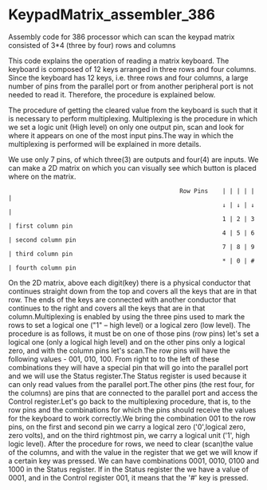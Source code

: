 # KeypadMatrix_assembler_386
Assembly code for 386 processor which can scan the keypad matrix consisted of 3*4 (three by four) rows and columns

This code explains the operation of reading a matrix keyboard. The keyboard is composed of 12 keys arranged in three rows and four columns.
Since the keyboard has 12 keys, i.e. three rows and four columns, a large number of pins from the parallel port or from another peripheral port is not needed to read it.
Therefore, the procedure is explained below.

The procedure of getting the cleared value from the keyboard is such that it is necessary to perform multiplexing. Multiplexing is the procedure in which we set a logic 
unit (High level) on only one output pin, scan and look for where it appears on one of the most input pins.The way in which the multiplexing is performed will be 
explained in more details.


We use only 7 pins, of which three(3) are outputs and four(4) are inputs. We can make a 2D matrix on which you can visually see which button is placed where on the
matrix.

                                                    Row Pins    | | | | | |
                                                                ↓ | ↓ | ↓ |
                                                                1 | 2 | 3 | first column pin
                                                                4 | 5 | 6 | second column pin
                                                                7 | 8 | 9 | third column pin
                                                                * | 0 | # | fourth column pin
                                                                
                                                                
On the 2D matrix, above each digit(key) there is a physical conductor that continues straight down from the top and covers all the keys that are in that row. The ends 
of the keys are connected with another conductor that continues to the right and covers all the keys that are in that column.Multiplexing is enabled by using the three 
pins used to mark the rows to set a logical one ("1" – high level) or a logical zero (low level). The procedure is as follows, it must be on one of those pins (row 
pins) let's set a logical one (only a logical high level) and on the other pins only a logical zero, and with the column pins let's scan.The row pins will have the
following values - 001, 010, 100. From right to to the left of these combinations they will have a special pin that will go into the parallel port and we will use the 
Status register.The Status register is used because it can only read values from the parallel port.The other pins (the rest four, for the columns) are pins that are
connected to the parallel port and access the Control register.Let's go back to the multiplexing procedure, that is, to the row pins and the combinations for which the
pins should receive the values for the keyboard to work correctly.We bring the combination 001 to the row pins, on the first and second pin we carry a logical zero
('0',logical zero, zero volts), and on the third rightmost pin, we carry a logical unit ('1', high logic level). After the procedure for rows, we need to clear 
(scan)the value of 
the columns, and with the value in the register that we get we will know if a certain key was pressed. We can have combinations 0001, 0010, 0100 and 1000 in the Status 
register. If in the Status register the we have a value of 0001, and in the Control register 001, it means that the '#' key is pressed.
